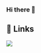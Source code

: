 ### Hi there 👋
## 🔗 Links
[![](https://img.shields.io/badge/My_Gist-000?style=plastic&logo=github&logoColor=white)](https://gist.github.com/Logappradeep-M)

<!--
**Logappradeep-M/Logappradeep-M** is a ✨ _special_ ✨ repository because its `README.md` (this file) appears on your GitHub profile.


Here are some ideas to get you started:


- 🔭 I’m currently working on ...
- 🌱 I’m currently learning ...
- 👯 I’m looking to collaborate on ...
- 🤔 I’m looking for help with ...
- 💬 Ask me about ...
- 📫 How to reach me: ...
- 😄 Pronouns: ...
- ⚡ Fun fact: ...
-->
